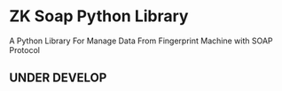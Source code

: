 ZK Soap Python Library
======

A Python Library For Manage Data From Fingerprint Machine with SOAP Protocol

## UNDER DEVELOP